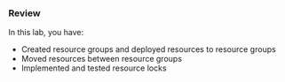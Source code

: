### Review

In this lab, you have:

- Created resource groups and deployed resources to resource groups
- Moved resources between resource groups
- Implemented and tested resource locks
